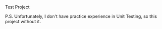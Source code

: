 Test Project

P.S. Unfortunately, I don't have practice experience in Unit Testing, so this project without it.